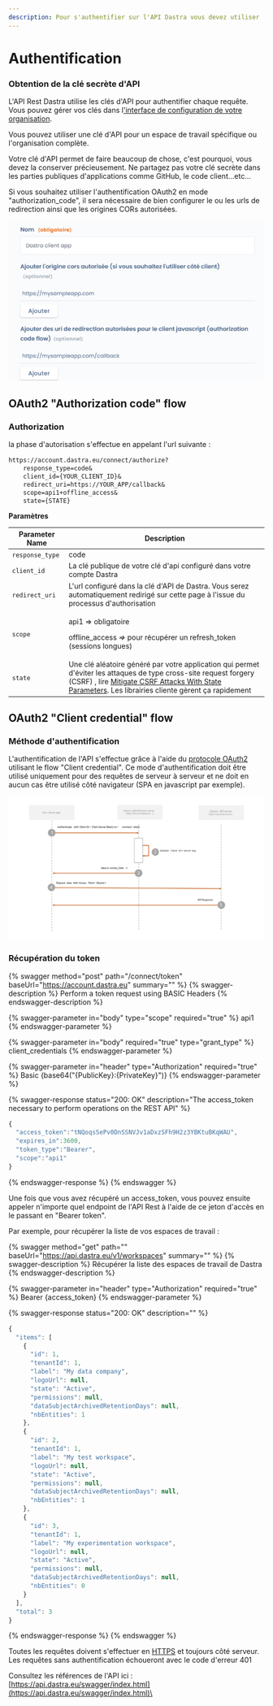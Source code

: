 ```yaml
---
description: Pour s'authentifier sur l'API Dastra vous devez utiliser
---
```


# Authentification

### Obtention de la clé secrète d'API

L'API Rest Dastra utilise les clés d'API pour authentifier chaque requête. Vous pouvez gérer vos clés dans l['interface de configuration de votre organisation](https://app.dastra.eu/general-settings/api).&#x20;

Vous pouvez utiliser une clé d'API pour un espace de travail spécifique ou l'organisation complète.

Votre clé d'API permet de faire beaucoup de chose, c'est pourquoi, vous devez la conserver précieusement. Ne partagez pas votre clé secrète dans les parties publiques d'applications comme GitHub, le code client...etc...

Si vous souhaitez utiliser l'authentification OAuth2 en mode "authorization\_code", il sera nécessaire de bien configurer le ou les urls de redirection ainsi que les origines CORs autorisées.

![](<../.gitbook/assets/image (249) (1) (1).png>)

## OAuth2 "Authorization code" flow

### Authorization

la phase d'autorisation s'effectue en appelant l'url suivante :

```
https://account.dastra.eu/connect/authorize?
    response_type=code&
    client_id={YOUR_CLIENT_ID}&
    redirect_uri=https://YOUR_APP/callback&
    scope=api1+offline_access&
    state={STATE}
```

**Paramètres**

| Parameter Name  | Description                                                                                                                                                                                                                                                                                |
| --------------- | ------------------------------------------------------------------------------------------------------------------------------------------------------------------------------------------------------------------------------------------------------------------------------------------ |
| `response_type` | code                                                                                                                                                                                                                                                                                       |
| `client_id`     | La clé publique de votre clé d'api configuré dans votre compte Dastra                                                                                                                                                                                                                      |
| `redirect_uri`  | L'url configuré dans la clé d'API de Dastra. Vous serez automatiquement redirigé sur cette page à l'issue du processus d'authorisation                                                                                                                                                     |
| `scope`         | <p>api1 => obligatoire</p><p>offline_access <em>=></em> pour récupérer un refresh_token (sessions longues)</p>                                                                                                                                                                             |
| `state`         | Une clé aléatoire généré par votre application qui permet d'éviter les attaques de type cross-site request forgery (CSRF) , lire [Mitigate CSRF Attacks With State Parameters](https://auth0.com/docs/protocols/oauth2/mitigate-csrf-attacks). Les librairies cliente gèrent ça rapidement |



## OAuth2 "Client credential" flow

### Méthode d'authentification

L'authentification de l'API s'effectue grâce à l'aide du [protocole OAuth2](https://oauth.net/2/) utilisant le flow "Client credential". Ce mode d'authentification doit être utilisé uniquement pour des requêtes de serveur à serveur et ne doit en aucun cas être utilisé côté navigateur (SPA en javascript par exemple).

![](<../.gitbook/assets/API authentication scheam.svg>)

### Récupération du token

{% swagger method="post" path="/connect/token" baseUrl="https://account.dastra.eu" summary="" %}
{% swagger-description %}
Perform a token request using BASIC Headers
{% endswagger-description %}

{% swagger-parameter in="body" type="scope" required="true" %}
api1
{% endswagger-parameter %}

{% swagger-parameter in="body" required="true" type="grant_type" %}
client_credentials
{% endswagger-parameter %}

{% swagger-parameter in="header" type="Authorization" required="true" %}
Basic {base64("{PublicKey}:{PrivateKey}")}
{% endswagger-parameter %}

{% swagger-response status="200: OK" description="The access_token necessary to perform operations on the REST API" %}
```javascript
{
  "access_token":"tNQoqsSePv0DnSSNVJv1aDxzSFh9H2z3YBKtuBKqWAU",
  "expires_in":3600,
  "token_type":"Bearer",
  "scope":"api1"
}
```
{% endswagger-response %}
{% endswagger %}

Une fois que vous avez récupéré un access\_token, vous pouvez ensuite appeler n'importe quel endpoint de l'API Rest à l'aide de ce jeton d'accès en le passant en "Bearer token".&#x20;

Par exemple, pour récupérer la liste de vos espaces de travail :

{% swagger method="get" path="" baseUrl="https://api.dastra.eu/v1/workspaces" summary="" %}
{% swagger-description %}
Récupérer la liste des espaces de travail de Dastra
{% endswagger-description %}

{% swagger-parameter in="header" type="Authorization" required="true" %}
Bearer {access_token}
{% endswagger-parameter %}

{% swagger-response status="200: OK" description="" %}
```javascript
{
  "items": [
    {
      "id": 1,
      "tenantId": 1,
      "label": "My data company",
      "logoUrl": null,
      "state": "Active",
      "permissions": null,
      "dataSubjectArchivedRetentionDays": null,
      "nbEntities": 1
    },
    {
      "id": 2,
      "tenantId": 1,
      "label": "My test workspace",
      "logoUrl": null,
      "state": "Active",
      "permissions": null,
      "dataSubjectArchivedRetentionDays": null,
      "nbEntities": 1
    },
    {
      "id": 3,
      "tenantId": 1,
      "label": "My experimentation workspace",
      "logoUrl": null,
      "state": "Active",
      "permissions": null,
      "dataSubjectArchivedRetentionDays": null,
      "nbEntities": 0
    }
  ],
  "total": 3
}
```
{% endswagger-response %}
{% endswagger %}



Toutes les requêtes doivent s'effectuer en [HTTPS](http://en.wikipedia.org/wiki/HTTP\_Secure) et toujours côté serveur. Les requêtes sans authentification échoueront avec le code d'erreur 401

Consultez les références de l'API ici : [https://api.dastra.eu/swagger/index.html](https://api.dastra.eu/swagger/index.html)\
